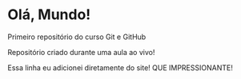 # Olá, Mundo!
 Primeiro repositório do curso Git e GitHub

 Repositório criado durante uma aula ao vivo!

Essa linha eu adicionei diretamente do site! QUE IMPRESSIONANTE!
